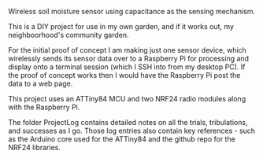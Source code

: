 Wireless soil moisture sensor using capacitance as the sensing mechanism.

This is a DIY project for use in my own garden, and if it works out, my neighboorhood's community garden.

For the initial proof of concept I am making just one sensor device, which wirelessly sends its sensor data over to a Raspberry Pi for processing and display onto a terminal session (which I SSH into from my desktop PC). If the proof of concept works then I would have the Raspberry Pi post the data to a web page.

This project uses an ATTiny84 MCU and two NRF24 radio modules along with the Raspberry Pi.

The folder ProjectLog contains detailed notes on all the trials, tribulations, and successes as I go. Those log entries also contain key references - such as the Arduino core used for the ATTiny84 and the github repo for the NRF24 libraries.

